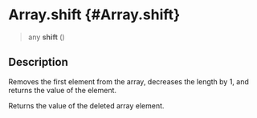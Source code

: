 Array.shift {#Array.shift}
===========

> any **shift** ()

Description
-----------

Removes the first element from the array, decreases the length by 1, and
returns the value of the element.

Returns the value of the deleted array element.
